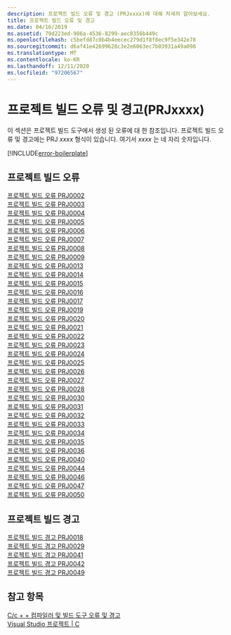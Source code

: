 ```yaml
---
description: 프로젝트 빌드 오류 및 경고 (PRJxxxx)에 대해 자세히 알아보세요.
title: 프로젝트 빌드 오류 및 경고
ms.date: 04/16/2019
ms.assetid: 79d223ed-986a-4536-8299-aec8356b449c
ms.openlocfilehash: c5befd87c0b4b4eecec279d1f8f8ec9f5e342e78
ms.sourcegitcommit: d6af41e42699628c3e2e6063ec7b03931a49a098
ms.translationtype: MT
ms.contentlocale: ko-KR
ms.lasthandoff: 12/11/2020
ms.locfileid: "97206567"
---
```

# <a name="project-build-errors-and-warnings-prjxxxx"></a>프로젝트 빌드 오류 및 경고(PRJxxxx)

이 섹션은 프로젝트 빌드 도구에서 생성 된 오류에 대 한 참조입니다. 프로젝트 빌드 오류 및 경고에는 PRJ *xxxx* 형식이 있습니다. 여기서 *xxxx* 는 네 자리 숫자입니다.

[!INCLUDE[error-boilerplate](../../error-messages/includes/error-boilerplate.md)]

## <a name="project-build-errors"></a>프로젝트 빌드 오류

[프로젝트 빌드 오류 PRJ0002](project-build-error-prj0002.md) \
[프로젝트 빌드 오류 PRJ0003](project-build-error-prj0003.md) \
[프로젝트 빌드 오류 PRJ0004](project-build-error-prj0004.md) \
[프로젝트 빌드 오류 PRJ0005](project-build-error-prj0005.md) \
[프로젝트 빌드 오류 PRJ0006](project-build-error-prj0006.md) \
[프로젝트 빌드 오류 PRJ0007](project-build-error-prj0007.md) \
[프로젝트 빌드 오류 PRJ0008](project-build-error-prj0008.md) \
[프로젝트 빌드 오류 PRJ0009](project-build-error-prj0009.md) \
[프로젝트 빌드 오류 PRJ0013](project-build-error-prj0013.md) \
[프로젝트 빌드 오류 PRJ0014](project-build-error-prj0014.md) \
[프로젝트 빌드 오류 PRJ0015](project-build-error-prj0015.md) \
[프로젝트 빌드 오류 PRJ0016](project-build-error-prj0016.md) \
[프로젝트 빌드 오류 PRJ0017](project-build-error-prj0017.md) \
[프로젝트 빌드 오류 PRJ0019](project-build-error-prj0019.md) \
[프로젝트 빌드 오류 PRJ0020](project-build-error-prj0020.md) \
[프로젝트 빌드 오류 PRJ0021](project-build-error-prj0021.md) \
[프로젝트 빌드 오류 PRJ0022](project-build-error-prj0022.md) \
[프로젝트 빌드 오류 PRJ0023](project-build-error-prj0023.md) \
[프로젝트 빌드 오류 PRJ0024](project-build-error-prj0024.md) \
[프로젝트 빌드 오류 PRJ0025](project-build-error-prj0025.md) \
[프로젝트 빌드 오류 PRJ0026](project-build-error-prj0026.md) \
[프로젝트 빌드 오류 PRJ0027](project-build-error-prj0027.md) \
[프로젝트 빌드 오류 PRJ0028](project-build-error-prj0028.md) \
[프로젝트 빌드 오류 PRJ0030](project-build-error-prj0030.md) \
[프로젝트 빌드 오류 PRJ0031](project-build-error-prj0031.md) \
[프로젝트 빌드 오류 PRJ0032](project-build-error-prj0032.md) \
[프로젝트 빌드 오류 PRJ0033](project-build-error-prj0033.md) \
[프로젝트 빌드 오류 PRJ0034](project-build-error-prj0034.md) \
[프로젝트 빌드 오류 PRJ0035](project-build-error-prj0035.md) \
[프로젝트 빌드 오류 PRJ0036](project-build-error-prj0036.md) \
[프로젝트 빌드 오류 PRJ0040](project-build-error-prj0040.md) \
[프로젝트 빌드 오류 PRJ0044](project-build-error-prj0044.md) \
[프로젝트 빌드 오류 PRJ0046](project-build-error-prj0046.md) \
[프로젝트 빌드 오류 PRJ0047](project-build-error-prj0047.md) \
[프로젝트 빌드 오류 PRJ0050](project-build-error-prj0050.md)

## <a name="project-build-warnings"></a>프로젝트 빌드 경고

[프로젝트 빌드 경고 PRJ0018](project-build-warning-prj0018.md) \
[프로젝트 빌드 경고 PRJ0029](project-build-warning-prj0029.md) \
[프로젝트 빌드 경고 PRJ0041](project-build-warning-prj0041.md) \
[프로젝트 빌드 경고 PRJ0042](project-build-warning-prj0042.md) \
[프로젝트 빌드 경고 PRJ0049](project-build-warning-prj0049.md)

## <a name="see-also"></a>참고 항목

[C/c + + 컴파일러 및 빌드 도구 오류 및 경고](../compiler-errors-1/c-cpp-build-errors.md) \
[Visual Studio 프로젝트 | C](../../build/creating-and-managing-visual-cpp-projects.md)

